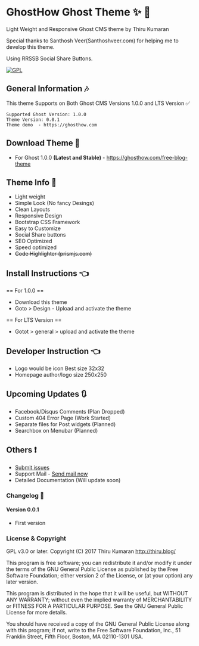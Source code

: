 # GhostHow Ghost Theme :sparkles: :star2:

Light Weight and Responsive Ghost CMS theme by Thiru Kumaran

Special thanks to Santhosh Veer(Santhoshveer.com) for helping me to develop this theme.

Using RRSSB Social Share Buttons. 

[![GPL](https://img.shields.io/badge/Liscense-GPL-green.svg)](http://www.gnu.org/licenses/old-licenses/gpl-2.0.en.html)

## General Information :notes:

This theme Supports on Both Ghost CMS Versions 1.0.0 and LTS Version :white_check_mark:

```
Supported Ghost Version: 1.0.0
Theme Version: 0.0.1
Theme demo  - https://ghosthow.com
```
## Download Theme :file_folder:

- For Ghost 1.0.0 <b>(Latest and Stable)</b> - https://ghosthow.com/free-blog-theme

## Theme Info :bookmark:

- Light weight
- Simple Look (No fancy Desings)
- Clean Layouts
- Responsive Design
- Bootstrap CSS Framework
- Easy to Customize
- Social Share buttons
- SEO Optimized
- Speed optimized
- <strike>Code Highlighter (prismjs.com)</strike>


## Install Instructions :point_left:

== For 1.0.0 ==

- Download this theme
- Goto > Design - Upload and activate the theme 

== For LTS Version ==

- Gotot > general > upload and activate the theme


## Developer Instruction :point_left:

- Logo would be icon Best size 32x32 
- Homepage author/logo size 250x250

## Upcoming Updates :arrows_clockwise:

- Facebook/Disqus Comments (Plan Dropped)
- Custom 404 Error Page (Work Started)
- Separate files for Post widgets (Planned)
- Searchbox on Menubar (Planned)

## Others :exclamation:

- <a href="https://theme.ghosthow.com/">Submit issues</a>
- Support Mail - <a href="support@ghosthow.com">Send mail now</a>
- Detailed Documentation (Will update soon)


### Changelog :mega:

#### Version 0.0.1

- First version

### License & Copyright

GPL v3.0 or later.
Copyright (C) 2017  Thiru Kumaran http://thiru.blog/

This program is free software; you can redistribute it and/or modify it
under the terms of the GNU General Public License as published by the Free
Software Foundation; either version 2 of the License, or (at your option)
any later version.

This program is distributed in the hope that it will be useful, but WITHOUT
ANY WARRANTY; without even the implied warranty of MERCHANTABILITY or
FITNESS FOR A PARTICULAR PURPOSE.  See the GNU General Public License for
more details.

You should have received a copy of the GNU General Public License along
with this program; if not, write to the Free Software Foundation, Inc.,
51 Franklin Street, Fifth Floor, Boston, MA 02110-1301 USA.

